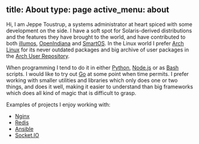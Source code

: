 title: About
type: page
active_menu: about
---
Hi, I am Jeppe Toustrup, a systems administrator at heart spiced with some development on the side. I have a soft spot for Solaris-derived distributions and the features they have brought to the world, and have contributed to both [illumos](http://illumos.org/), [OpenIndiana](http://openindiana.org/) and [SmartOS](http://smartos.org/). In the Linux world I prefer [Arch Linux](https://www.archlinux.org/) for its never outdated packages and big archive of user packages in the [Arch User Repository](https://aur.archlinux.org/).

When programming I tend to do it in either [Python](https://www.python.org/), [Node.js](http://nodejs.org/) or as [Bash](https://www.gnu.org/software/bash/) scripts. I would like to try out [Go](http://golang.org/) at some point when time permits. I prefer working with smaller utilities and libraries which only does one or two things, and does it well, making it easier to understand than big frameworks which does all kind of magic that is difficult to grasp.

Examples of projects I enjoy working with:

* [Nginx](http://nginx.org/)
* [Redis](http://redis.io/)
* [Ansible](http://www.ansible.com/)
* [Socket.IO](http://socket.io/)
